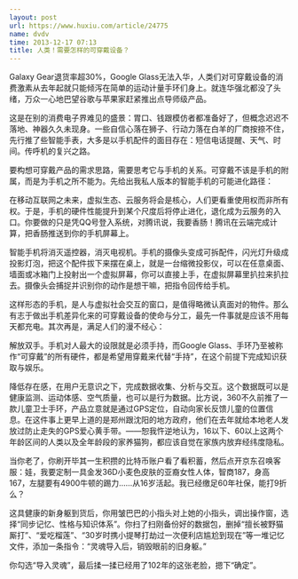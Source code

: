 ```yaml
---
layout: post
url: https://www.huxiu.com/article/24775
name: dvdv
time: 2013-12-17 07:13
title: 人类！需要怎样的可穿戴设备？
---
```

Galaxy Gear退货率超30%，Google Glass无法入华，人类们对可穿戴设备的消费激素从去年起就只能倾泻在简单的运动计量手环们身上。就连华强北都没了头绪，万众一心地巴望谷歌与苹果家赶紧推出点导师级产品。

这是在别的消费电子界难见的盛景：胃口、钱跟模仿者都准备好了，但概念迟迟不落地、神器久久未现身。一些自信心落在狮子、行动力落在白羊的厂商按捺不住，先行推了些智能手表，大多是以手机配件的面目存在：短信电话提醒、天气、时间。传呼机的复兴之路。

要构想可穿戴产品的需求思路，需要思考它与手机的关系。可穿戴不该是手机的附属，而是为手机之所不能为。先给出我私人版本的智能手机的可能进化路径：

在移动互联网之未来，虚拟生态、云服务将会是核心，人们更看重使用权而非所有权。于是，手机的硬件性能提升到某个尺度后将停止进化，退化成为云服务的入口。你要做的只是凭QQ号登入系统，对腾讯说，我要香肠！腾讯在云端完成计算，把香肠推送到你的手机屏幕上。

智能手机将消灭遥控器，消灭电视机。手机的摄像头变成可拆配件，闪光灯升级成投影灯泡，把这个配件拔下来摆在桌上，就是一台缩微投影仪，可以在任意桌面、墙面或冰箱门上投射出一个虚拟屏幕，你可以直接上手，在虚拟屏幕里扒拉来扒拉去。摄像头会捕捉并识别你的动作是想干嘛，把指令回传给手机。

这样形态的手机，是人与虚拟社会交互的窗口，是值得略微认真面对的物件。那么有志于做出手机差异化来的可穿戴设备的使命与分工，最先一件事就是应该不用每天都充电。其次再是，满足人们的漫不经心：

解放双手。手机对人最大的设限就是必须手持，而Google Glass、手环乃至被称作“可穿戴”的所有硬件，都是希望用穿戴来代替“手持”，在这个前提下完成知识获取与娱乐。

降低存在感，在用户无意识之下，完成数据收集、分析与交互。这个数据既可以是健康监测、运动体感、空气质量，也可以是行为数据。比方说，360不久前推了一款儿童卫士手环，产品立意就是通过GPS定位，自动向家长反馈儿童的位置信息。在这件事上更早上道的是郑州跟沈阳的地方政府，他们在去年就给本地老人发放过防止走失的GPS爱心黄手带。——恕我忤逆地认为，16以下、60以上这两个年龄区间的人类以及全年龄段的家养猫狗，都应该自觉在家族内放弃经纬度隐私。

当你老了，你刷开毕其一生积攒的比特币账户看了看积蓄，然后点开京东召唤客服：娃，我要定制一具金发36D小麦色皮肤的亚裔女性人体，智商187，身高167，左腿要有4900牛顿的踢力……从16岁活起。我已经缴足60年社保，能打9折么？

这具健康的新身躯到货后，你用皱巴巴的小指头对上她的小指头，调出操作窗，选择“同步记忆、性格与知识体系”。你扫了扫刚备份好的数据包，删掉“擅长被野猫厮打”、“爱吃榴莲”、“30岁时携小提琴打劫过一次便利店尴尬到现在”等一堆记忆文件，添加一条指令：“灵魂导入后，销毁眼前的旧身躯。”

你勾选“导入灵魂”，最后揉一揉已经用了102年的这张老脸，摁下“确定”。

